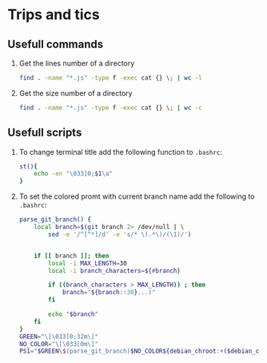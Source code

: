 # Trips and tics

## Usefull commands
1. Get the lines number of a directory

    ```bash
    find . -name "*.js" -type f -exec cat {} \; | wc -l
    ```

1. Get the size number of a directory

    ```bash
    find . -name "*.js" -type f -exec cat {} \; | wc -c
    ```

## Usefull scripts

1. To change terminal title add the following function to `.bashrc`:

    ```bash
    st(){
        echo -en "\033]0;$1\a"
    }
    ```

2. To set the colored promt with current branch name add the following to `.bashrc`:

    ```bash
    parse_git_branch() {
        local branch=$(git branch 2> /dev/null | \
            sed -e '/^[^*]/d' -e 's/* \(.*\)/(\1)/')


        if [[ branch ]]; then
            local -i MAX_LENGTH=30
            local -i branch_characters=${#branch}

            if ((branch_characters > MAX_LENGTH)) ; then
                branch="${branch::30}...)"
            fi

            echo "$branch"
        fi
    }
    GREEN="\[\033[0;32m\]"
    NO_COLOR="\[\033[0m\]"
    PS1="$GREEN\$(parse_git_branch)$NO_COLOR${debian_chroot:+($debian_chroot)}\w$ "
    ```
